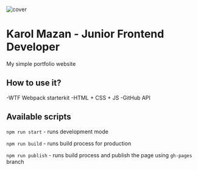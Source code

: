 ![cover](https://KarolMazan.github.io/OG.png)

# Karol Mazan - Junior Frontend Developer

My simple portfolio website

## How to use it?

-WTF Webpack starterkit
-HTML + CSS + JS
-GitHub API

## Available scripts

`npm run start` - runs development mode

`npm run build` - runs build process for production

`npm run publish` - runs build process and publish the page using `gh-pages` branch

